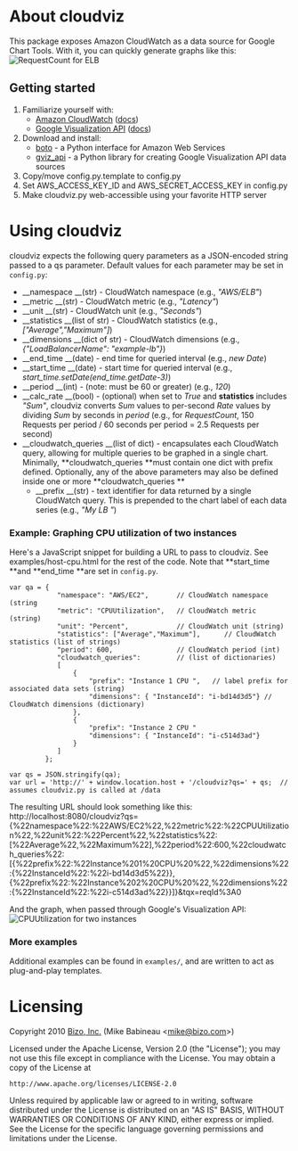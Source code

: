 # About cloudviz
This package exposes Amazon CloudWatch as a data source for Google Chart Tools.  With it, you can quickly generate graphs like this:
![RequestCount for ELB](http://mbabineau.github.com/cloudviz/example-elb-requestcount.png)

## Getting started
1. Familiarize yourself with:
   * [Amazon CloudWatch](http://aws.amazon.com/cloudwatch/) ([docs](http://docs.amazonwebservices.com/AmazonCloudWatch/latest/DeveloperGuide/))
   * [Google Visualization API](http://code.google.com/apis/visualization/interactive_charts.html) ([docs](http://code.google.com/apis/visualization/documentation/using_overview.html))
2. Download and install:
   * [boto](http://code.google.com/p/boto/) - a Python interface for Amazon Web Services
   * [gviz_api](http://code.google.com/p/google-visualization-python/) - a Python library for creating Google Visualization API data sources
3. Copy/move config.py.template to config.py
4. Set AWS_ACCESS_KEY_ID and AWS_SECRET_ACCESS_KEY in config.py
5. Make cloudviz.py web-accessible using your favorite HTTP server

# Using cloudviz
cloudviz expects the following query parameters as a JSON-encoded string passed to a qs parameter.  Default values for each parameter may be set in <code>config.py</code>:

* __namespace __(str) - CloudWatch namespace (e.g., _"AWS/ELB"_)
* __metric __(str) - CloudWatch metric (e.g., _"Latency"_)
* __unit __(str) - CloudWatch unit (e.g., _"Seconds"_)
* __statistics __(list of str) - CloudWatch statistics (e.g., _["Average","Maximum"]_)
* __dimensions __(dict of str) - CloudWatch dimensions (e.g., _{"LoadBalancerName": "example-lb"}_)
* __end_time __(date) - end time for queried interval (e.g., _new Date_)
* __start_time __(date) - start time for queried interval (e.g., _start_time.setDate(end_time.getDate-3)_)
* __period __(int) - (note: must be 60 or greater) (e.g., _120_)
* __calc_rate __(bool) - (optional) when set to _True_ and **statistics** includes _"Sum"_, cloudviz converts _Sum_ values to per-second _Rate_ values by dividing _Sum_ by seconds in _period_ (e.g., for _RequestCount_, 150 Requests per period / 60 seconds per period = 2.5 Requests per second)
* __cloudwatch_queries __(list of dict) - encapsulates each CloudWatch query, allowing for multiple queries to be graphed in a single chart.  Minimally, **cloudwatch_queries **must contain one dict with prefix defined.  Optionally, any of the above parameters may also be defined inside one or more **cloudwatch_queries **
  * __prefix __(str) - text identifier for data returned by a single CloudWatch query. This is prepended to the chart label of each data series (e.g., _"My LB "_)

### Example: Graphing CPU utilization of two instances
Here's a JavaScript snippet for building a URL to pass to cloudviz.  See examples/host-cpu.html for the rest of the code.  Note that **start_time **and **end_time **are set in <code>config.py</code>. 

    var qa = {  
                "namespace": "AWS/EC2",       // CloudWatch namespace (string
                "metric": "CPUUtilization",   // CloudWatch metric (string)
                "unit": "Percent",            // CloudWatch unit (string)
                "statistics": ["Average","Maximum"],      // CloudWatch statistics (list of strings)
                "period": 600,                // CloudWatch period (int)
                "cloudwatch_queries":         // (list of dictionaries)
                [   
                    {
                        "prefix": "Instance 1 CPU ",   // label prefix for associated data sets (string)
                        "dimensions": { "InstanceId": "i-bd14d3d5"} // CloudWatch dimensions (dictionary)
                    },
                    {
                        "prefix": "Instance 2 CPU "
                        "dimensions": { "InstanceId": "i-c514d3ad"}
                    }
                ]
             };
    
    var qs = JSON.stringify(qa);
    var url = 'http://' + window.location.host + '/cloudviz?qs=' + qs;  // assumes cloudviz.py is called at /data

The resulting URL should look something like this:
     http://localhost:8080/cloudviz?qs={%22namespace%22:%22AWS/EC2%22,%22metric%22:%22CPUUtilization%22,%22unit%22:%22Percent%22,%22statistics%22:[%22Average%22,%22Maximum%22],%22period%22:600,%22cloudwatch_queries%22:[{%22prefix%22:%22Instance%201%20CPU%20%22,%22dimensions%22:{%22InstanceId%22:%22i-bd14d3d5%22}},{%22prefix%22:%22Instance%202%20CPU%20%22,%22dimensions%22:{%22InstanceId%22:%22i-c514d3ad%22}}]}&tqx=reqId%3A0

And the graph, when passed through Google's Visualization API:
![CPUUtilization for two instances](http://mbabineau.github.com/cloudviz/example-hosts-cpu.png)

### More examples
Additional examples can be found in <code>examples/</code>, and are written to act as plug-and-play templates.

# Licensing
Copyright 2010 [Bizo, Inc.](http://bizo.com) (Mike Babineau <[mike@bizo.com](mailto:mike@bizo.com)>)

Licensed under the Apache License, Version 2.0 (the "License");
you may not use this file except in compliance with the License.
You may obtain a copy of the License at

    http://www.apache.org/licenses/LICENSE-2.0

Unless required by applicable law or agreed to in writing, software
distributed under the License is distributed on an "AS IS" BASIS,
WITHOUT WARRANTIES OR CONDITIONS OF ANY KIND, either express or implied.
See the License for the specific language governing permissions and
limitations under the License.